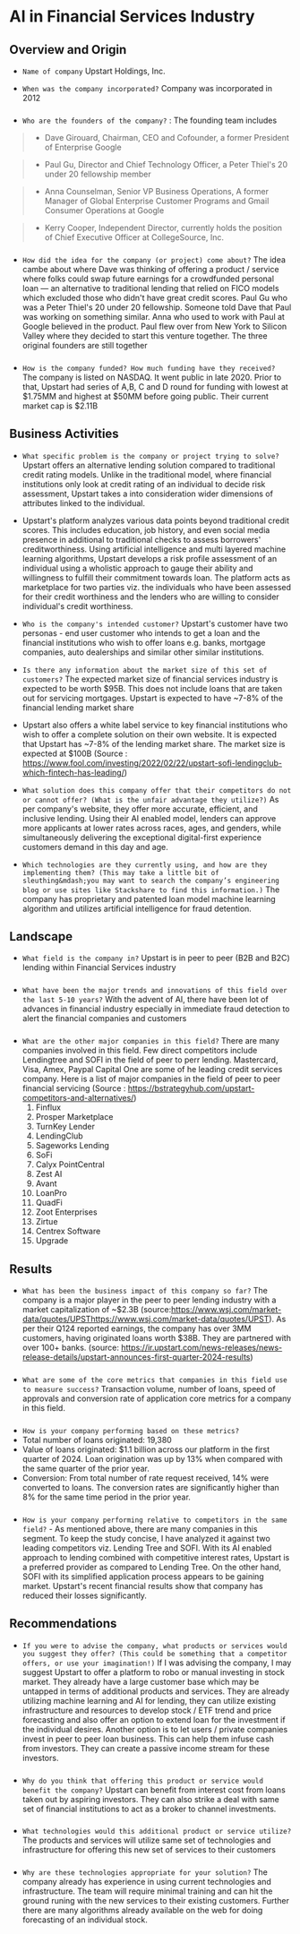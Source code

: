 # AI in Financial Services Industry

## Overview and Origin

* `Name of company` Upstart Holdings, Inc.

* `When was the company incorporated?` Company was incorporated in 2012
###

* `Who are the founders of the company?` : The founding team includes 
>* Dave Girouard, Chairman, CEO and Cofounder, a former President of Enterprise Google

>* Paul Gu, Director and Chief Technology Officer, a Peter Thiel's 20 under 20 fellowship member

>* Anna Counselman, Senior VP Business Operations, A former Manager of Global Enterprise Customer Programs and Gmail Consumer Operations at Google

>* Kerry Cooper, Independent Director, currently holds the position of Chief Executive Officer at CollegeSource, Inc.

###

* `How did the idea for the company (or project) come about?` 
The idea cambe about where Dave was thinking of offering a product / service where folks could swap future earnings for a crowdfunded personal loan — an alternative to traditional lending that relied on FICO models which excluded those who didn't have great credit scores. Paul Gu who was a Peter Thiel's 20 under 20 fellowship. Someone told Dave that Paul was working on something similar. Anna who used to work with Paul at Google believed in the product. Paul flew over from New York to Silicon Valley where they decided to start this venture together. The three original founders are still together
###
* `How is the company funded? How much funding have they received?` 
The company is listed on NASDAQ. It went public in late 2020. Prior to that, Upstart had series of A,B, C and D round for funding with lowest at $1.75MM and highest at $50MM before going public. Their current market cap is $2.11B 

## Business Activities

* `What specific problem is the company or project trying to solve?` 
Upstart offers an alternative lending solution compared to  traditional credit rating models. Unlike in the traditional model, where financial institutions only look at credit rating of an individual to decide risk assessment, Upstart takes a into consideration wider dimensions of attributes linked to the individual. 

* Upstart's platform analyzes various data points beyond traditional credit scores. This includes education, job history, and even social media presence in additional to traditional checks to assess borrowers' creditworthiness. Using artificial intelligence and multi layered machine learning algorithms, Upstart develops a risk profile assessment of an individual using a wholistic approach to gauge their ability and willingness to fulfill their commitment towards loan. The platform acts as marketplace for two parties viz. the individuals who have been assessed for their credit worthiness and the lenders who are willing to consider individual's credit worthiness. 


* `Who is the company's intended customer?` 
Upstart's customer have two personas - end user customer who intends to get a loan and the financial institutions who wish to offer loans e.g. banks, mortgage companies, auto dealerships and similar other similar institutions. 


* `Is there any information about the market size of this set of customers?` The expected market size of financial services industry is expected to be worth $95B. This does not include loans that are taken out for servicing mortgages. Upstart is expected to have ~7-8% of the financial lending market share

* Upstart also offers a white label service to key financial institutions who wish to offer a complete solution on their own website. It is expected that Upstart has ~7-8% of the lending market share. The market size is expected at $100B (Source : https://www.fool.com/investing/2022/02/22/upstart-sofi-lendingclub-which-fintech-has-leading/)

* `What solution does this company offer that their competitors do not or cannot offer? (What is the unfair advantage they utilize?)` As per company's website, they offer more accurate, efficient, and inclusive lending. Using their AI enabled model, lenders can approve more applicants at lower rates across races, ages, and genders, while simultaneously delivering the exceptional digital-first experience customers demand in this day and age.

* `Which technologies are they currently using, and how are they implementing them? (This may take a little bit of sleuthing&mdash;you may want to search the company’s engineering blog or use sites like Stackshare to find this information.)` The company has proprietary and patented loan model machine learning algorithm and utilizes artificial intelligence for fraud detention.

## Landscape

* `What field is the company in?` Upstart is in peer to peer (B2B and B2C) lending within Financial Services industry
###
* `What have been the major trends and innovations of this field over the last 5-10 years?` With the advent of AI, there have been lot of advances in financial industry especially in immediate fraud detection to alert the financial companies and customers 
###
* `What are the other major companies in this field?` There are many companies involved in this field. Few direct competitors include Lendingtree and SOFI in the field of peer to perr lending. Mastercard, Visa, Amex, Paypal Capital One are some of he leading credit services company.
Here is a list of major companies in the field of peer to peer financial servicing (Source : https://bstrategyhub.com/upstart-competitors-and-alternatives/)
  1. Finflux
  2. Prosper Marketplace
  3. TurnKey Lender
  4. LendingClub
  5. Sageworks Lending
  6. SoFi
  7. Calyx PointCentral
  8. Zest AI
  9. Avant
  10. LoanPro
  11. QuadFi
  12. Zoot Enterprises
  13. Zirtue
  14. Centrex Software
  15. Upgrade

## Results

* `What has been the business impact of this company so far?` The company is a major player in the peer to peer lending industry with a market capitalization of ~$2.3B (source:https://www.wsj.com/market-data/quotes/UPSThttps://www.wsj.com/market-data/quotes/UPST). As per their Q124 reported earnings, the company has over 3MM customers, having originated loans worth $38B. They are partnered with over 100+ banks. (source: https://ir.upstart.com/news-releases/news-release-details/upstart-announces-first-quarter-2024-results)
###
* `What are some of the core metrics that companies in this field use to measure success?` Transaction volume, number of loans, speed of approvals and conversion rate of application core metrics for a company in this field.  
###
* `How is your company performing based on these metrics?` 
* Total number of loans originated: 19,380
* Value of loans originated: $1.1 billion across our platform in the first quarter of 2024. Loan origination was up by 13% when compared with the same quarter of the prior year. 
* Conversion: From total number of rate request received, 14% were converted to loans. The conversion rates are significantly higher than 8% for the same time period in the prior year. 
###
* `How is your company performing relative to competitors in the same field?` - As mentioned above, there are many companies in this segment. To keep the study concise, I have analyzed it against two leading competitors viz. Lending Tree and SOFI. With its AI enabled approach to lending combined with competitive interest rates, Upstart is a preferred provider as compared to Lending Tree. On the other hand, SOFI with its simplified application process appears to be gaining market. Upstart's recent financial results show that company has reduced their losses significantly. 


## Recommendations

* `If you were to advise the company, what products or services would you suggest they offer? (This could be something that a competitor offers, or use your imagination!)` If I was advising the company, I may suggest Upstart to offer a platform to robo or manual investing in stock market. They already have a large customer base which may be untapped in terms of additional products and services. They are already utilizing machine learning and AI for lending, they can utilize existing infrastructure and resources to develop stock / ETF trend and price forecasting and also offer an option to extend loan for the investment if the individual desires. Another option is to let users / private companies invest in peer to peer loan business. This can help them infuse cash from investors. They can create a passive income stream for these investors.
###
* `Why do you think that offering this product or service would benefit the company?` Upstart can benefit from interest cost from loans taken out by aspiring investors. They can also strike a deal with same set of financial institutions to act as a broker to channel investments.
###
* `What technologies would this additional product or service utilize?` The products and services will utilize same set of technologies and infrastructure for offering this new set of services to their customers
###
* `Why are these technologies appropriate for your solution?` The company already has experience in using current technologies and infrastructure. The team will require minimal training and can hit the ground runing with the new services to their existing customers. Further there are many algorithms already available on the web for doing forecasting of an individual stock.  